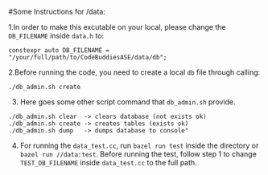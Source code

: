 #Some Instructions for /data:

1.In order to make this excutable on your local, please change the `DB_FILENAME` inside `data.h` to:
```
constexpr auto DB_FILENAME = "/your/full/path/to/CodeBuddiesASE/data/db";

```

2.Before running the code, you need to create a local `db` file through calling:
```
./db_admin.sh create

```

3. Here goes some other script command that `db_admin.sh` provide.
```
./db_admin.sh clear  -> clears database (not exists ok)
./db_admin.sh create -> creates tables (exists ok)
./db_admin.sh dump   -> dumps database to console"

```

4. For running the `data_test.cc`, run `bazel run test` inside the directory or `bazel run //data:test`.
Before running the test, follow step 1 to change `TEST_DB_FILENAME` inside `data_test.cc` to the full path.


